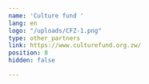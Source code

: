 ```yaml
---
name: 'Culture fund '
lang: en
logo: "/uploads/CFZ-1.png"
type: other_partners
link: https://www.culturefund.org.zw/
position: 8
hidden: false

---
```

